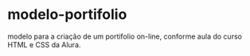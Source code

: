 # modelo-portifolio
modelo para a criação de um portifolio on-line, conforme aula do curso HTML e CSS da Alura.
